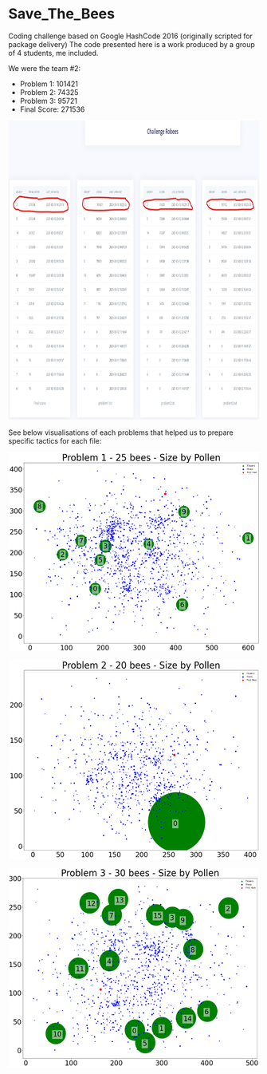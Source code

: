 # Save_The_Bees
Coding challenge based on Google HashCode 2016 (originally scripted for package delivery)
The code presented here is a work produced by a group of 4 students, me included.

We were the team #2:
- Problem 1: 101421
- Problem 2: 74325
- Problem 3: 95721
- Final Score: 271536
<p align="center">
    <img src="Images/Extended period Scoreboard - Robees Challenge.jpg" alt="Scoreboard" height=600 >
</p>


See below visualisations of each problems that helped us to prepare specific tactics for each file:
<p align="center">
    <img src="Images/Map - Problem 1.PNG" alt="Problem 1 - Pollen is scarce" height=400 >
</p>

<p align="center">
    <img src="Images/Map - Problem 2.PNG" alt="Problem 2 - A unique flower" height=400 >
</p>

<p align="center">
    <img src="Images/Map - Problem 3.PNG" alt="Problem 3 - Lots of resources" height=400 >
</p>
